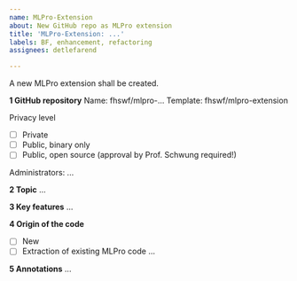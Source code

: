 ```yaml
---
name: MLPro-Extension
about: New GitHub repo as MLPro extension
title: 'MLPro-Extension: ...'
labels: BF, enhancement, refactoring
assignees: detlefarend

---
```


A new MLPro extension shall be created.

**1 GitHub repository** 
Name: fhswf/mlpro-...
Template: fhswf/mlpro-extension

Privacy level
   - [ ] Private
   - [ ] Public, binary only
   - [ ] Public, open source (approval by Prof. Schwung required!)

Administrators: ...

**2 Topic**
...

**3 Key features**
...

**4 Origin of the code**
- [ ] New
- [ ] Extraction of existing MLPro code
     ...

**5 Annotations**
...
